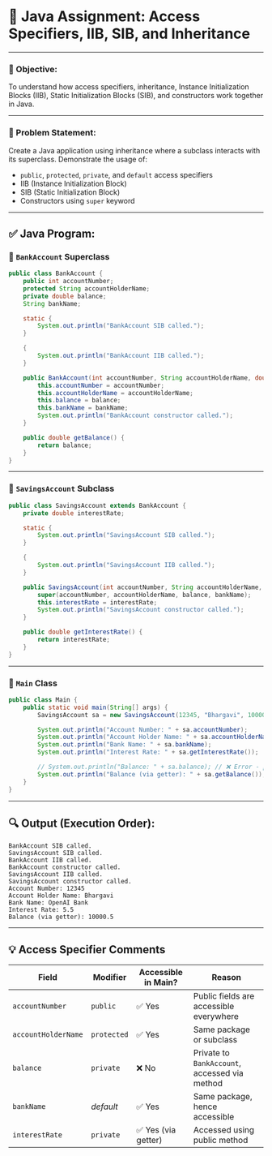 # 📝 Java Assignment: Access Specifiers, IIB, SIB, and Inheritance

---

### 🎯 Objective:
To understand how access specifiers, inheritance, Instance Initialization Blocks (IIB), Static Initialization Blocks (SIB), and constructors work together in Java.

---

### 🧩 Problem Statement:
Create a Java application using inheritance where a subclass interacts with its superclass. Demonstrate the usage of:

- `public`, `protected`, `private`, and `default` access specifiers  
- IIB (Instance Initialization Block)  
- SIB (Static Initialization Block)  
- Constructors using `super` keyword  

---

## ✅ Java Program:

### 🔹 `BankAccount` Superclass

```java
public class BankAccount {
    public int accountNumber;
    protected String accountHolderName;
    private double balance;
    String bankName;

    static {
        System.out.println("BankAccount SIB called.");
    }

    {
        System.out.println("BankAccount IIB called.");
    }

    public BankAccount(int accountNumber, String accountHolderName, double balance, String bankName) {
        this.accountNumber = accountNumber;
        this.accountHolderName = accountHolderName;
        this.balance = balance;
        this.bankName = bankName;
        System.out.println("BankAccount constructor called.");
    }

    public double getBalance() {
        return balance;
    }
}
```

---

### 🔹 `SavingsAccount` Subclass

```java
public class SavingsAccount extends BankAccount {
    private double interestRate;

    static {
        System.out.println("SavingsAccount SIB called.");
    }

    {
        System.out.println("SavingsAccount IIB called.");
    }

    public SavingsAccount(int accountNumber, String accountHolderName, double balance, String bankName, double interestRate) {
        super(accountNumber, accountHolderName, balance, bankName);
        this.interestRate = interestRate;
        System.out.println("SavingsAccount constructor called.");
    }

    public double getInterestRate() {
        return interestRate;
    }
}
```

---

### 🔹 `Main` Class

```java
public class Main {
    public static void main(String[] args) {
        SavingsAccount sa = new SavingsAccount(12345, "Bhargavi", 10000.50, "OpenAI Bank", 5.5);

        System.out.println("Account Number: " + sa.accountNumber);
        System.out.println("Account Holder Name: " + sa.accountHolderName);
        System.out.println("Bank Name: " + sa.bankName);
        System.out.println("Interest Rate: " + sa.getInterestRate());

        // System.out.println("Balance: " + sa.balance); // ❌ Error - private access
        System.out.println("Balance (via getter): " + sa.getBalance());
    }
}
```

---

## 🔍 Output (Execution Order):

```
BankAccount SIB called.
SavingsAccount SIB called.
BankAccount IIB called.
BankAccount constructor called.
SavingsAccount IIB called.
SavingsAccount constructor called.
Account Number: 12345
Account Holder Name: Bhargavi
Bank Name: OpenAI Bank
Interest Rate: 5.5
Balance (via getter): 10000.5
```

---

## 💡 Access Specifier Comments

| Field              | Modifier   | Accessible in Main? | Reason                                        |
|--------------------|------------|----------------------|-----------------------------------------------|
| `accountNumber`     | `public`   | ✅ Yes               | Public fields are accessible everywhere       |
| `accountHolderName` | `protected`| ✅ Yes               | Same package or subclass                      |
| `balance`           | `private`  | ❌ No                | Private to `BankAccount`, accessed via method |
| `bankName`          | *default*  | ✅ Yes               | Same package, hence accessible                |
| `interestRate`      | `private`  | ✅ Yes (via getter)  | Accessed using public method                  |
